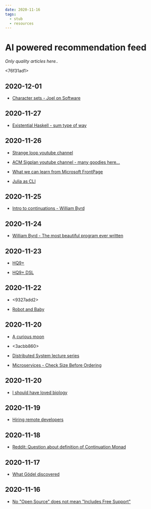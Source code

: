 ```yaml
---
date: 2020-11-16
tags: 
  - stub
  - resources
---
```


# AI powered recommendation feed

*Only quality articles here..*

<76f31ad1>

## 2020-12-01

- [Character sets - Joel on Software](https://www.joelonsoftware.com/2003/10/08/the-absolute-minimum-every-software-developer-absolutely-positively-must-know-about-unicode-and-character-sets-no-excuses/)

## 2020-11-27

- [Existential Haskell - sum type of way](https://blog.sumtypeofway.com/posts/existential-haskell.html)

## 2020-11-26

- [Strange loop youtube channel](https://www.youtube.com/channel/UC_QIfHvN9auy2CoOdSfMWDw)

- [ACM Sigplan youtube channel - many goodies here...](https://www.youtube.com/channel/UCwG9512Wm7jSS6Iqshz4Dpg)

- [What we can learn from Microsoft FrontPage](https://invisibleup.com/articles/33/)

- [Julia as CLI](https://krasjet.com/rnd.wlk/julia/)

## 2020-11-25

- [Intro to continuations - William Byrd](https://www.youtube.com/watch?v=2GfFlfToBCo&list=FLgSTZdh2uxmjz9ycGSbuqVg&index=4)

## 2020-11-24

- [William Byrd - The most beautiful program ever written](https://www.youtube.com/watch?v=OyfBQmvr2Hc)

## 2020-11-23

- [HQ9+](http://web.archive.org/web/20090602074545/http://www.cliff.biffle.org/esoterica/hq9plus.html)

- [HQ9+ DSL](http://hackage.haskell.org/package/acme-hq9plus-0.1)

## 2020-11-22

- <9327add2>

- [Robot and Baby](http://www-formal.stanford.edu/jmc/robotandbaby/robotandbaby.html)

## 2020-11-20

- [A curious moon](https://bigmachine.io/products/a-curious-moon/)

- <3acbb860> 

- [Distributed System lecture series](https://www.youtube.com/playlist?list=PLeKd45zvjcDFUEv_ohr_HdUFe97RItdiB&app=desktop)

- [Microservices - Check Size Before Ordering](http://blog.jenkster.com/2018/07/microservices-check-size.html)

## 2020-11-20

- [I should have loved biology](https://jsomers.net/i-should-have-loved-biology/)

## 2020-11-19

- [Hiring remote developers](https://www.upwork.com/resources/hiring-remote-developers)

## 2020-11-18

- [Reddit: Question about definition of Continuation Monad](https://www.reddit.com/r/haskell/comments/jw789r/question_about_definition_of_continuation_monad/)

## 2020-11-17

- [What Gödel discovered](https://stopa.io/post/269)

## 2020-11-16

- [No "Open Source" does not mean "Includes Free Support"](https://raccoon.onyxbits.de/blog/bugreport-free-support/)
